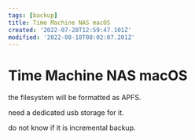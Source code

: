 ```yaml
---
tags: [backup]
title: Time Machine NAS macOS
created: '2022-07-28T12:59:47.101Z'
modified: '2022-08-18T08:02:07.201Z'
---
```


# Time Machine NAS macOS

the filesystem will be formatted as APFS.

need a dedicated usb storage for it.

do not know if it is incremental backup.
